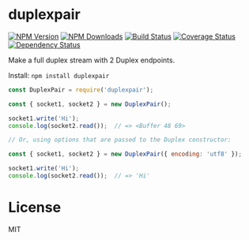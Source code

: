 duplexpair
==============

[![NPM Version](https://img.shields.io/npm/v/duplexpair.svg?style=flat)](https://npmjs.org/package/duplexpair)
[![NPM Downloads](https://img.shields.io/npm/dm/duplexpair.svg?style=flat)](https://npmjs.org/package/duplexpair)
[![Build Status](https://travis-ci.org/addaleax/duplexpair.svg?style=flat&branch=master)](https://travis-ci.org/addaleax/duplexpair?branch=master)
[![Coverage Status](https://coveralls.io/repos/addaleax/duplexpair/badge.svg?branch=master)](https://coveralls.io/r/addaleax/duplexpair?branch=master)
[![Dependency Status](https://david-dm.org/addaleax/duplexpair.svg?style=flat)](https://david-dm.org/addaleax/duplexpair)

Make a full duplex stream with 2 Duplex endpoints.

Install:
`npm install duplexpair`

```js
const DuplexPair = require('duplexpair');

const { socket1, socket2 } = new DuplexPair();

socket1.write('Hi');
console.log(socket2.read());  // => <Buffer 48 69>

// Or, using options that are passed to the Duplex constructor:

const { socket1, socket2 } = new DuplexPair({ encoding: 'utf8' });

socket1.write('Hi');
console.log(socket2.read());  // => 'Hi'
```

License
=======

MIT
